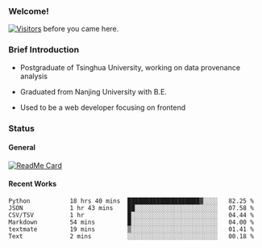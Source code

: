 ### Welcome!

[![Visitors](https://visitor-badge.laobi.icu/badge?page_id=HermitSun.HermitSun)]() before you came here.

### Brief Introduction

- Postgraduate of Tsinghua University, working on data provenance analysis

- Graduated from Nanjing University with B.E.

- Used to be a web developer focusing on frontend

### Status

#### General

[![ReadMe Card](https://github-readme-stats.hermitsun.vercel.app/api?username=HermitSun&count_private=true&show_icons=true)]()

#### Recent Works

<!--START_SECTION:waka-->

```text
Python           18 hrs 40 mins  ████████████████████▓░░░░   82.25 %
JSON             1 hr 43 mins    ██░░░░░░░░░░░░░░░░░░░░░░░   07.58 %
CSV/TSV          1 hr            █░░░░░░░░░░░░░░░░░░░░░░░░   04.44 %
Markdown         54 mins         █░░░░░░░░░░░░░░░░░░░░░░░░   04.00 %
textmate         19 mins         ▒░░░░░░░░░░░░░░░░░░░░░░░░   01.41 %
Text             2 mins          ░░░░░░░░░░░░░░░░░░░░░░░░░   00.18 %
```

<!--END_SECTION:waka-->
